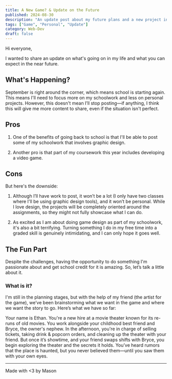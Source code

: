 ```yaml
---
title: A New Game? & Update on the Future
published: 2024-08-30
description: "An update post about my future plans and a new project in the works."
tags: ["Game", "Personal", "Update"]
category: Web-Dev
draft: false
---
```


Hi everyone,

I wanted to share an update on what's going on in my life and what you can expect in the near future.

## What's Happening?

September is right around the corner, which means school is starting again. This means I'll need to focus more on my schoolwork and less on personal projects. However, this doesn't mean I’ll stop posting—if anything, I think this will give me more content to share, even if the situation isn't perfect.

## Pros

1. One of the benefits of going back to school is that I'll be able to post some of my schoolwork that involves graphic design.

2. Another pro is that part of my coursework this year includes developing a video game.

## Cons

But here's the downside:

1. Although I’ll have work to post, it won’t be a lot (I only have two classes where I'll be using graphic design tools), and it won’t be personal. While I love design, the projects will be completely oriented around the assignments, so they might not fully showcase what I can do.

2. As excited as I am about doing game design as part of my schoolwork, it's also a bit terrifying. Turning something I do in my free time into a graded skill is genuinely intimidating, and I can only hope it goes well.

## The Fun Part

Despite the challenges, having the opportunity to do something I'm passionate about and get school credit for it is amazing. So, let’s talk a little about it.

### What is it?

I'm still in the planning stages, but with the help of my friend (the artist for the game), we’ve been brainstorming what we want in the game and where we want the story to go. Here’s what we have so far:

Your name is Ethan. You're a new hire at a movie theater known for its re-runs of old movies. You work alongside your childhood best friend and Bryce, the owner's nephew. In the afternoon, you're in charge of selling tickets, taking drink & popcorn orders, and cleaning up the theater with your friend. But once it’s showtime, and your friend swaps shifts with Bryce, you begin exploring the theater and the secrets it holds. You’ve heard rumors that the place is haunted, but you never believed them—until you saw them with your own eyes.

---

Made with <3 by Mason
